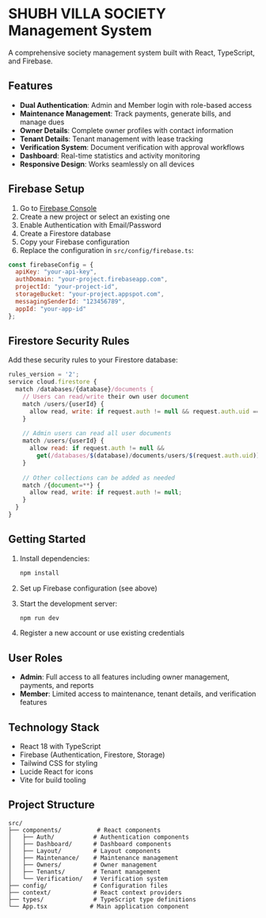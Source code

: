 # SHUBH VILLA SOCIETY Management System

A comprehensive society management system built with React, TypeScript, and Firebase.

## Features

- **Dual Authentication**: Admin and Member login with role-based access
- **Maintenance Management**: Track payments, generate bills, and manage dues
- **Owner Details**: Complete owner profiles with contact information
- **Tenant Details**: Tenant management with lease tracking
- **Verification System**: Document verification with approval workflows
- **Dashboard**: Real-time statistics and activity monitoring
- **Responsive Design**: Works seamlessly on all devices

## Firebase Setup

1. Go to [Firebase Console](https://console.firebase.google.com/)
2. Create a new project or select an existing one
3. Enable Authentication with Email/Password
4. Create a Firestore database
5. Copy your Firebase configuration
6. Replace the configuration in `src/config/firebase.ts`:

```javascript
const firebaseConfig = {
  apiKey: "your-api-key",
  authDomain: "your-project.firebaseapp.com",
  projectId: "your-project-id",
  storageBucket: "your-project.appspot.com",
  messagingSenderId: "123456789",
  appId: "your-app-id"
};
```

## Firestore Security Rules

Add these security rules to your Firestore database:

```javascript
rules_version = '2';
service cloud.firestore {
  match /databases/{database}/documents {
    // Users can read/write their own user document
    match /users/{userId} {
      allow read, write: if request.auth != null && request.auth.uid == userId;
    }
    
    // Admin users can read all user documents
    match /users/{userId} {
      allow read: if request.auth != null && 
        get(/databases/$(database)/documents/users/$(request.auth.uid)).data.role == 'admin';
    }
    
    // Other collections can be added as needed
    match /{document=**} {
      allow read, write: if request.auth != null;
    }
  }
}
```

## Getting Started

1. Install dependencies:
   ```bash
   npm install
   ```

2. Set up Firebase configuration (see above)

3. Start the development server:
   ```bash
   npm run dev
   ```

4. Register a new account or use existing credentials

## User Roles

- **Admin**: Full access to all features including owner management, payments, and reports
- **Member**: Limited access to maintenance, tenant details, and verification features

## Technology Stack

- React 18 with TypeScript
- Firebase (Authentication, Firestore, Storage)
- Tailwind CSS for styling
- Lucide React for icons
- Vite for build tooling

## Project Structure

```
src/
├── components/          # React components
│   ├── Auth/           # Authentication components
│   ├── Dashboard/      # Dashboard components
│   ├── Layout/         # Layout components
│   ├── Maintenance/    # Maintenance management
│   ├── Owners/         # Owner management
│   ├── Tenants/        # Tenant management
│   └── Verification/   # Verification system
├── config/             # Configuration files
├── context/            # React context providers
├── types/              # TypeScript type definitions
└── App.tsx            # Main application component
```